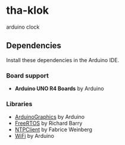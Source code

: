 # tha-klok
arduino clock

## Dependencies

Install these dependencies in the Arduino IDE.

### Board support

* **Arduino UNO R4 Boards** by Arduino

### Libraries

* [ArduinoGraphics](https://github.com/arduino-libraries/ArduinoGraphics) by Arduino
* [FreeRTOS](https://github.com/feilipu/Arduino_FreeRTOS_Library) by Richard Barry
* [NTPClient](https://github.com/arduino-libraries/NTPClient) by Fabrice Weinberg
* [WiFi](https://docs.arduino.cc/libraries/wifi/) by Arduino
